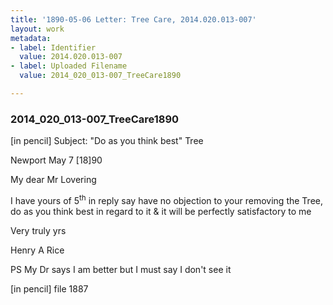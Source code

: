 ```yaml
---
title: '1890-05-06 Letter: Tree Care, 2014.020.013-007'
layout: work
metadata:
- label: Identifier
  value: 2014.020.013-007
- label: Uploaded Filename
  value: 2014_020_013-007_TreeCare1890

---
```

<div class="pages">
<div id="page-1653912">
<h3><a name="page-1653912">2014_020_013-007_TreeCare1890</a></h3>
<div class="page-content">
<p>[in pencil] Subject: "Do as you think best" Tree</p>
<p>Newport May 7 [18]90</p>
<p>My dear Mr Lovering</p>
<p>I have yours of 5<sup>th</sup> in <span class='line-break'> </span>reply say have no objection to your<span class='line-break'> </span>removing the Tree, do as you think best<span class='line-break'> </span>in regard to it &amp; it will be perfectly<span class='line-break'> </span>satisfactory to me</p>
<p>Very truly yrs</p>
<p>Henry A Rice</p>
<p>PS<span class='line-break'> </span>My Dr says I am better<span class='line-break'> </span>but I must say I don't see it</p>
<p>[in pencil] file 1887</p>
</div>
</div>
<br />
</div>
